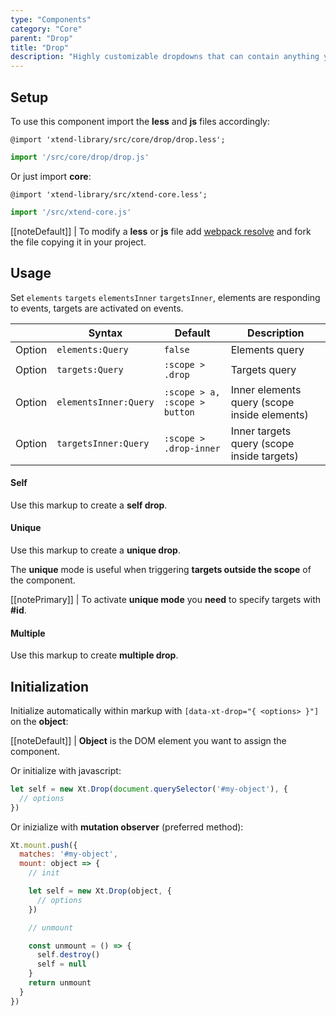 ```yaml
---
type: "Components"
category: "Core"
parent: "Drop"
title: "Drop"
description: "Highly customizable dropdowns that can contain anything you want."
---
```


## Setup

To use this component import the **less** and **js** files accordingly:

```less
@import 'xtend-library/src/core/drop/drop.less';
```

```jsx
import '/src/core/drop/drop.js'
```

Or just import **core**:

```less
@import 'xtend-library/src/xtend-core.less';
```

```jsx
import '/src/xtend-core.js'
```

[[noteDefault]]
| To modify a **less** or **js** file add [webpack resolve](/introduction/setup#usage-webpack) and fork the file copying it in your project.

## Usage

Set `elements` `targets` `elementsInner` `targetsInner`, elements are responding to events, targets are activated on events.

<div class="table-scroll">

|                         | Syntax                                    | Default                       | Description                   |
| ----------------------- | ----------------------------------------- | ----------------------------- | ----------------------------- |
| Option                  | `elements:Query`                          | `false`        | Elements query            |
| Option                  | `targets:Query`                          | `:scope > .drop`        | Targets query            |
| Option                  | `elementsInner:Query`                          | `:scope > a, :scope > button`        | Inner elements query (scope inside elements)            |
| Option                  | `targetsInner:Query`                          | `:scope > .drop-inner`        | Inner targets query (scope inside targets)           |

</div>

#### Self

Use this markup to create a **self drop**.

<script type="text/plain" class="language-markup">
  <div class="drop-container" data-xt-drop>
    <button type="button">
      <!-- content -->
    </button>
    <div class="drop drop-default">
      <div class="drop-inner">
        <div class="drop-design"></div>
        <div class="drop-content">
          <!-- content -->
        </div>
      </div>
    </div>
  </div>
</script>

<demo>
  <demovanilla src="vanilla/components/core/drop/self">
  </demovanilla>
</demo>

#### Unique

Use this markup to create a **unique drop**.

The **unique** mode is useful when triggering **targets outside the scope** of the component.

[[notePrimary]]
| To activate **unique mode** you **need** to specify targets with **#id**.

<script type="text/plain" class="language-markup">
  <button type="button" data-xt-drop="{ targets: '#drop--unique' }">
    <!-- content -->
  </button>
  <div class="drop-container">
    <div class="drop drop-default" id="drop--unique">
      <div class="drop-inner">
        <div class="drop-design"></div>
        <div class="drop-content">
          <!-- content -->
        </div>
      </div>
    </div>
  </div>
</script>

<demo>
  <demovanilla src="vanilla/components/core/drop/unique">
  </demovanilla>
</demo>

#### Multiple

Use this markup to create **multiple drop**.

<script type="text/plain" class="language-markup">
  <div data-xt-drop="{ elements: ':scope > .drop-container', targets: ':scope > .drop-container > .drop' }">
  
    <div class="drop-container">
      <button type="button">
        <!-- content -->
      </button>
      <div class="drop drop-default">
        <div class="drop-inner">
          <div class="drop-design"></div>
          <div class="drop-content">
            <!-- content -->
          </div>
        </div>
      </div>
    </div>
    
    <div class="drop-container">
      <button type="button">
        <!-- content -->
      </button>
      <div class="drop drop-default">
        <div class="drop-inner">
          <div class="drop-design"></div>
          <div class="drop-content">
            <!-- content -->
          </div>
        </div>
      </div>
    </div>
    
  </div>
</script>

<demo>
  <demovanilla src="vanilla/components/core/drop/multiple">
  </demovanilla>
</demo>

## Initialization

Initialize automatically within markup with `[data-xt-drop="{ <options> }"]` on the **object**:

[[noteDefault]]
| **Object** is the DOM element you want to assign the component.

Or initialize with javascript:

```js
let self = new Xt.Drop(document.querySelector('#my-object'), {
  // options
})
```

Or inizialize with **mutation observer** (preferred method):

```js
Xt.mount.push({
  matches: '#my-object',
  mount: object => {
    // init

    let self = new Xt.Drop(object, {
      // options
    })

    // unmount

    const unmount = () => {
      self.destroy()
      self = null
    }
    return unmount
  }
})
```

